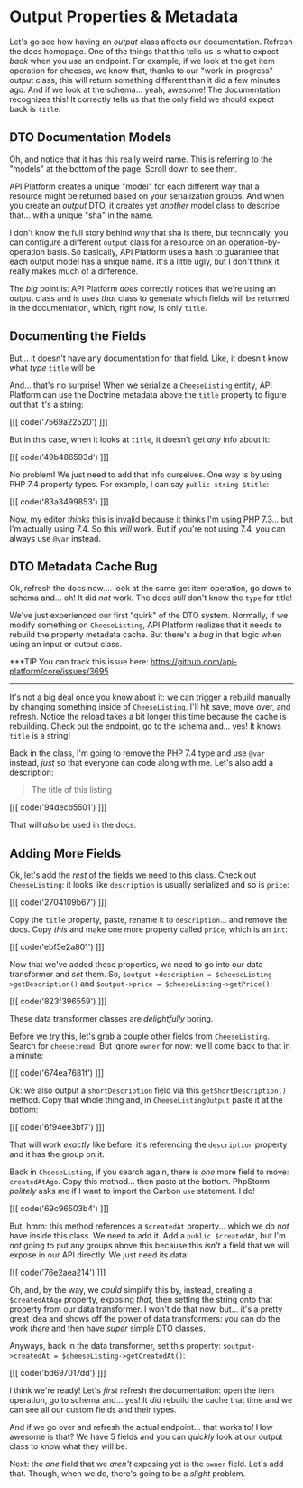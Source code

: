 # Output Properties & Metadata

Let's go see how having an *output* class affects our documentation. Refresh
the docs homepage. One of the things that this tells us is what to expect
*back* when you use an endpoint. For example, if we look at the get item operation
for cheeses, we know that, thanks to our "work-in-progress" output class, this
will return something different than it did a few minutes ago. And if we look at
the schema... yeah, awesome! The documentation recognizes this! It correctly tells
us that the only field we should expect back is `title`.

## DTO Documentation Models

Oh, and notice that it has this really weird name. This is referring to the
"models" at the bottom of the page. Scroll down to see them.

API Platform creates a unique "model" for each different way that a
resource might be returned based on your serialization groups. And when you
create an *output* DTO, it creates yet *another* model class to describe that...
with a unique "sha" in the name.

I don't know the full story behind *why* that sha is there, but technically, you can
configure a different `output` class for a resource on an operation-by-operation
basis. So basically, API Platform uses a hash to guarantee that each output
model has a unique name. It's a little ugly, but I don't think it really makes
much of a difference.

The *big* point is: API Platform *does* correctly notices that we're using an output
class and is uses *that* class to generate which fields will be returned in the
documentation, which, right now, is only `title`.

## Documenting the Fields

But... it doesn't have any documentation for that field. Like, it doesn't know
what *type* `title` will be.

And... that's no surprise! When we serialize a `CheeseListing` entity, API Platform
can use the Doctrine metadata above the `title` property to figure out that it's a
string:

[[[ code('7569a22520') ]]]

But in this case, when it looks at `title`, it doesn't get *any* info about it:

[[[ code('49b486593d') ]]]

No problem! We just need to add that info ourselves. One way is by using PHP 7.4
property types. For example, I can say `public string $title`:

[[[ code('83a3499853') ]]]

Now, my editor *thinks* this is invalid because it thinks I'm using PHP 7.3... but
I'm actually using 7.4. So this *will* work. But if you're not using 7.4, you can
always use `@var` instead.

## DTO Metadata Cache Bug

Ok, refresh the docs now.... look at the same get item operation, go down to
schema and... oh! It did *not* work. The docs *still* don't know the `type` for
title!

We've just experienced our first "quirk" of the DTO system. Normally, if we
modify something on `CheeseListing`, API Platform realizes that it needs to rebuild
the property metadata cache. But there's a *bug* in that logic when using an input
or output class.

***TIP
You can track this issue here: https://github.com/api-platform/core/issues/3695
***

It's not a big deal once you know about it: we can trigger a rebuild manually by
changing something inside of `CheeseListing`. I'll hit save, move over, and refresh.
Notice the reload takes a bit longer this time because the cache is rebuilding.
Check out the endpoint, go to the schema and... yes! It knows `title` is a string!

Back in the class, I'm going to remove the PHP 7.4 type and use `@var` instead,
*just* so that everyone can code along with me. Let's also add a description:

> The title of this listing

[[[ code('94decb5501') ]]]

That will *also* be used in the docs.

## Adding More Fields

Ok, let's add the *rest* of the fields we need to this class. Check out
`CheeseListing`: it looks like `description` is usually serialized and so is `price`:

[[[ code('2704109b67') ]]]

Copy the `title` property, paste, rename it to `description`... and remove the
docs. Copy *this* and make one more property called `price`, which is an `int`:

[[[ code('ebf5e2a801') ]]]

Now that we've added these properties, we need to go into our data transformer
and *set* them. So, `$output->description = $cheeseListing->getDescription()` and
`$output->price = $cheeseListing->getPrice()`:

[[[ code('823f396559') ]]]

These data transformer classes are *delightfully* boring.

Before we try this, let's grab a couple other fields from `CheeseListing`. Search
for `cheese:read`. But ignore `owner` for now: we'll come back to that in a minute:

[[[ code('674ea7681f') ]]]

Ok: we also output a `shortDescription` field via this `getShortDescription()`
method. Copy that whole thing and, in `CheeseListingOutput` paste it at the bottom:

[[[ code('6f94ee3bf7') ]]]

That will work *exactly* like before: it's referencing the `description` property
and it has the group on it.

Back in `CheeseListing`, if you search again, there is *one* more field to move:
`createdAtAgo`. Copy this method... then paste at the bottom. PhpStorm *politely*
asks me if I want to import the Carbon `use` statement. I do!

[[[ code('69c96503b4') ]]]

But, hmm: this method references a `$createdAt` property... which we do *not*
have inside this class. We need to add it. Add a `public $createdAt`, but I'm
*not* going to put any groups above this because this *isn't* a field that we will
expose in our API directly. We just need its data:

[[[ code('76e2aea214') ]]]

Oh, and, by the way, we *could* simplify this by, instead, creating a `$createdAtAgo`
property, exposing *that*, then setting the string onto that property from our
data transformer. I won't do that now, but... it's a pretty great idea and shows
off the power of data transformers: you can do the work *there* and then have
*super* simple DTO classes.

Anyways, back in the data transformer, set this property:
`$output->createdAt = $cheeseListing->getCreatedAt()`:

[[[ code('bd697017dd') ]]]

I think we're ready! Let's *first* refresh the documentation: open the item
operation, go to schema and... yes! It *did* rebuild the cache that time and we
can see all our custom fields and their types.

And if we go over and refresh the actual endpoint... that works to! How awesome
is that? We have 5 fields and you can *quickly* look at our output class to know
what they will be.

Next: the *one* field that we *aren't* exposing yet is the `owner` field. Let's
add that. Though, when we do, there's going to be a *slight* problem.

